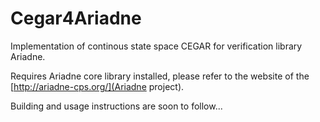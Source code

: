 # Cegar4Ariadne
Implementation of continous state space CEGAR for verification library Ariadne. 

Requires Ariadne core library installed, please refer to the website of the [http://ariadne-cps.org/](Ariadne project).

Building and usage instructions are soon to follow...
